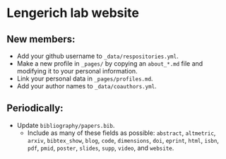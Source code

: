 # Lengerich lab website

## New members:

- Add your github username to `_data/respositories.yml`.
- Make a new profile in `_pages/` by copying an `about_*.md` file and modifying it to your personal information.
- Link your personal data in `_pages/profiles.md`.
- Add your author names to `_data/coauthors.yml`.

## Periodically:

- Update `bibliography/papers.bib`.
  - Include as many of these fields as possible: `abstract`, `altmetric`, `arxiv`, `bibtex_show`, `blog`, `code`, `dimensions`, `doi`, `eprint`, `html`, `isbn`, `pdf`, `pmid`, `poster`, `slides`, `supp`, `video`, and `website`.
